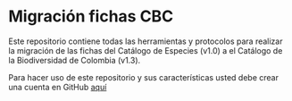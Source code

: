 # Migración fichas CBC

Este repositorio contiene todas las herramientas y protocolos para realizar la migración de las fichas del Catálogo de Especies (v1.0) a el Catálogo de la Biodiversidad de Colombia (v1.3).

Para hacer uso de este repositorio y sus características usted debe crear una cuenta en GitHub [aquí](https://github.com/join)


